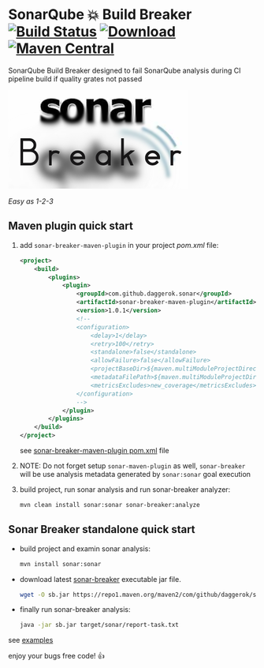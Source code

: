 # SonarQube 💥 Build Breaker [![Build Status](https://travis-ci.org/daggerok/sonar-quality-gates-build-breaker.svg?branch=master)](https://travis-ci.org/daggerok/sonar-quality-gates-build-breaker) [ ![Download](https://api.bintray.com/packages/daggerok/maven/sonar-quality-gates-build-breaker/images/download.svg) ](https://bintray.com/daggerok/maven/sonar-quality-gates-build-breaker/_latestVersion) [![Maven Central](https://maven-badges.herokuapp.com/maven-central/com.github.daggerok.sonar/sonar-quality-gates-build-breaker/badge.svg)](https://maven-badges.herokuapp.com/maven-central/com.github.daggerok.sonar/sonar-quality-gates-build-breaker)
SonarQube Build Breaker designed to fail SonarQube analysis during CI pipeline build if quality grates not passed

![SonarQube 💥 Build Breaker](sonar-breaker.png)

_Easy as 1-2-3_

## Maven plugin quick start

1) add `sonar-breaker-maven-plugin` in your project _pom.xml_ file:
   ```xml
   <project>
       <build>
           <plugins>
               <plugin>
                   <groupId>com.github.daggerok.sonar</groupId>
                   <artifactId>sonar-breaker-maven-plugin</artifactId>
                   <version>1.0.1</version>
                   <!--
                   <configuration>
                       <delay>1</delay>
                       <retry>100</retry>
                       <standalone>false</standalone>
                       <allowFailure>false</allowFailure>
                       <projectBaseDir>${maven.multiModuleProjectDirectory}</projectBaseDir>
                       <metadataFilePath>${maven.multiModuleProjectDirectory}/target/sonar/report-task.txt</metadataFilePath>
                       <metricsExcludes>new_coverage</metricsExcludes>
                   </configuration>
                   -->
               </plugin>
           </plugins>
       </build>
   </project>
   ```
 
   see [sonar-breaker-maven-plugin pom.xml] file

2) NOTE: Do not forget setup `sonar-maven-plugin` as well, `sonar-breaker` will be use analysis metadata generated by
   `sonar:sonar` goal execution

3) build project, run sonar analysis and run sonar-breaker analyzer:
   ```bash
   mvn clean install sonar:sonar sonar-breaker:analyze 
   ```

## Sonar Breaker standalone quick start

* build project and examin sonar analysis:
  ```bash
  mvn install sonar:sonar 
  ```

* download latest
  [sonar-breaker](https://repo1.maven.org/maven2/com/github/daggerok/sonar/sonar-breaker/1.0.1/sonar-breaker-1.0.1.jar)
  executable jar file.
  ```bash
  wget -O sb.jar https://repo1.maven.org/maven2/com/github/daggerok/sonar/sonar-breaker/1.0.1/sonar-breaker-1.0.1.jar
  ```

* finally run sonar-breaker analysis:
  ```bash
  java -jar sb.jar target/sonar/report-task.txt
  ```

see [examples] 

enjoy your bugs free code! :+1: 

<!--

## Developer Guide (TODO somehow)

TODO: https://daggerok.github.io/sonar-quality-gates-build-breaker/

**NOTE** this project has been based on:

* [daggerok/main-starter](https://github.com/daggerok/main-starter/tree/maven-java)
* [daggerok/sonarqube-maven-poc](https://github.com/daggerok/sonarqube-maven-poc)
* [daggerok/publish-maven-project-to-jcenter](https://github.com/daggerok/publish-maven-project-to-jcenter)
* [daggerok/deventstore](https://github.com/daggerok/deventstore)

-->

[examples]: examples/
[sonar-breaker-maven-plugin pom.xml]: examples/sonar-breaker-maven-plugin-demo/pom.xml
